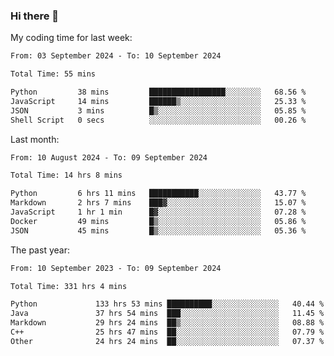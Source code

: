 ### Hi there 👋

My coding time for last week:

<!--START_SECTION:week-->

```txt
From: 03 September 2024 - To: 10 September 2024

Total Time: 55 mins

Python         38 mins         █████████████████░░░░░░░░   68.56 %
JavaScript     14 mins         ██████▒░░░░░░░░░░░░░░░░░░   25.33 %
JSON           3 mins          █▒░░░░░░░░░░░░░░░░░░░░░░░   05.85 %
Shell Script   0 secs          ░░░░░░░░░░░░░░░░░░░░░░░░░   00.26 %
```

<!--END_SECTION:week-->

Last month:

<!--START_SECTION:month-->

```txt
From: 10 August 2024 - To: 09 September 2024

Total Time: 14 hrs 8 mins

Python         6 hrs 11 mins   ███████████░░░░░░░░░░░░░░   43.77 %
Markdown       2 hrs 7 mins    ███▓░░░░░░░░░░░░░░░░░░░░░   15.07 %
JavaScript     1 hr 1 min      █▓░░░░░░░░░░░░░░░░░░░░░░░   07.28 %
Docker         49 mins         █▒░░░░░░░░░░░░░░░░░░░░░░░   05.86 %
JSON           45 mins         █▒░░░░░░░░░░░░░░░░░░░░░░░   05.36 %
```

<!--END_SECTION:month-->

The past year:

<!--START_SECTION:year-->

```txt
From: 10 September 2023 - To: 09 September 2024

Total Time: 331 hrs 4 mins

Python             133 hrs 53 mins ██████████░░░░░░░░░░░░░░░   40.44 %
Java               37 hrs 54 mins  ███░░░░░░░░░░░░░░░░░░░░░░   11.45 %
Markdown           29 hrs 24 mins  ██▒░░░░░░░░░░░░░░░░░░░░░░   08.88 %
C++                25 hrs 47 mins  ██░░░░░░░░░░░░░░░░░░░░░░░   07.79 %
Other              24 hrs 24 mins  ██░░░░░░░░░░░░░░░░░░░░░░░   07.37 %
```

<!--END_SECTION:year-->
